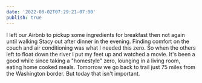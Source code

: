 ```yaml
---
date: '2022-08-02T07:29:21-07:00'
publish: true
---
```

I left our Airbnb to pickup some ingredients for breakfast then not again until walking Stacy out after dinner in the evening. Finding comfort on the couch and air conditioning was what I needed this zero. So when the others left to float down the river I put my feet up and watched a movie. It's been a good while since taking a "homestyle" zero, lounging in a living room, eating home cooked meals. Tomorrow we go back to trail just 75 miles from the Washington border. But today that isn't important.
